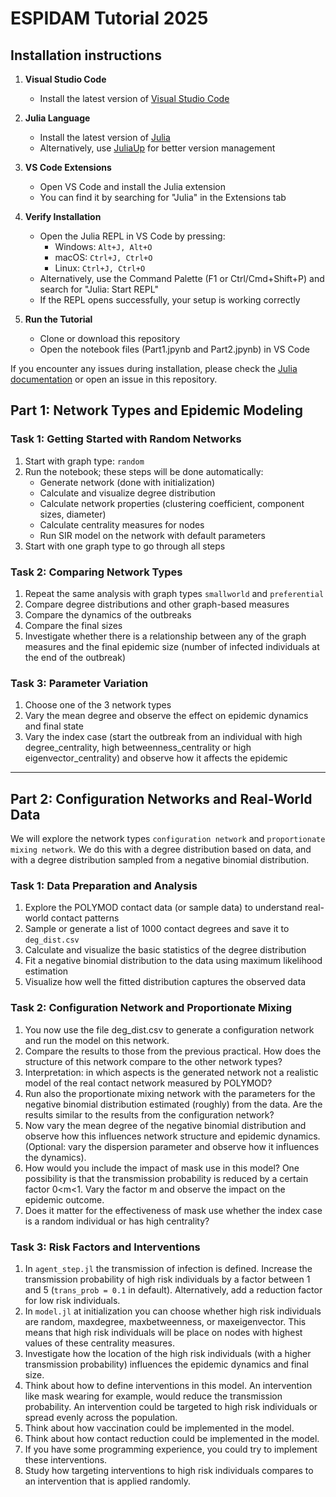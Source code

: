 # ESPIDAM Tutorial 2025

## Installation instructions

1. **Visual Studio Code**
   - Install the latest version of [Visual Studio Code](https://code.visualstudio.com/)

2. **Julia Language**
   - Install the latest version of [Julia](https://julialang.org/downloads/)
   - Alternatively, use [JuliaUp](https://github.com/JuliaLang/juliaup) for better version management

3. **VS Code Extensions**
   - Open VS Code and install the Julia extension
   - You can find it by searching for "Julia" in the Extensions tab

4. **Verify Installation**
   - Open the Julia REPL in VS Code by pressing:
     - Windows: `Alt+J, Alt+O`
     - macOS: `Ctrl+J, Ctrl+O`
     - Linux: `Ctrl+J, Ctrl+O`
   - Alternatively, use the Command Palette (F1 or Ctrl/Cmd+Shift+P) and search for "Julia: Start REPL"
   - If the REPL opens successfully, your setup is working correctly

5. **Run the Tutorial**
   - Clone or download this repository
   - Open the notebook files (Part1.jpynb and Part2.jpynb) in VS Code
   
If you encounter any issues during installation, please check the [Julia documentation](https://docs.julialang.org/) or open an issue in this repository.

## Part 1: Network Types and Epidemic Modeling

### Task 1: Getting Started with Random Networks

1. Start with graph type: `random`
2. Run the notebook; these steps will be done automatically:
   - Generate network (done with initialization)
   - Calculate and visualize degree distribution
   - Calculate network properties (clustering coefficient, component sizes, diameter)
   - Calculate centrality measures for nodes
   - Run SIR model on the network with default parameters
3. Start with one graph type to go through all steps

### Task 2: Comparing Network Types

1. Repeat the same analysis with graph types `smallworld` and `preferential`
2. Compare degree distributions and other graph-based measures
3. Compare the dynamics of the outbreaks
4. Compare the final sizes
5. Investigate whether there is a relationship between any of the graph measures and the final epidemic size (number of infected individuals at the end of the outbreak)

### Task 3: Parameter Variation

1. Choose one of the 3 network types
2. Vary the mean degree and observe the effect on epidemic dynamics and final state
3. Vary the index case (start the outbreak from an individual with high degree_centrality, high betweenness_centrality or high eigenvector_centrality) and observe how it affects the epidemic

---

## Part 2: Configuration Networks and Real-World Data

We will explore the network types `configuration network` and `proportionate mixing network`. We do this with a degree distribution based on data, and with a degree distribution sampled from a negative binomial distribution.

### Task 1: Data Preparation and Analysis

1. Explore the POLYMOD contact data (or sample data) to understand real-world contact patterns
2. Sample or generate a list of 1000 contact degrees and save it to `deg_dist.csv`
3. Calculate and visualize the basic statistics of the degree distribution
4. Fit a negative binomial distribution to the data using maximum likelihood estimation
5. Visualize how well the fitted distribution captures the observed data

### Task 2: Configuration Network and Proportionate Mixing

1. You now use the file deg_dist.csv to generate a configuration network and run the model on this network. 
2. Compare the results to those from the previous practical. How does the structure of this network compare to the other network types? 
3. Interpretation: in which aspects is the generated network not a realistic model of the real contact network measured by POLYMOD?
4. Run also the proportionate mixing network with the parameters for the negative binomial distribution estimated (roughly) from the data. Are the results similar to the results from the configuration network?
5. Now vary the mean degree of the negative binomial distribution and observe how this influences network structure and epidemic dynamics. (Optional: vary the dispersion parameter and observe how it influences the dynamics). 
6. How would you include the impact of mask use in this model? One possibility is that the transmission probability is reduced by a certain factor 0<m<1. Vary the factor m and observe the impact on the epidemic outcome. 
7. Does it matter for the effectiveness of mask use whether the index case is a random individual or has high centrality? 

### Task 3: Risk Factors and Interventions

1. In `agent_step.jl` the transmission of infection is defined. Increase the transmission probability of high risk individuals by a factor between 1 and 5 (`trans_prob = 0.1` in default). Alternatively, add a reduction factor for low risk individuals.
2. In `model.jl` at initialization you can choose whether high risk individuals are random, maxdegree, maxbetweenness, or maxeigenvector. This means that high risk individuals will be place on nodes with highest values of these centrality measures.
3. Investigate how the location of the high risk individuals (with a higher transmission probability) influences the epidemic dynamics and final size.
4. Think about how to define interventions in this model. An intervention like mask wearing for example, would reduce the transmission probability. An intervention could be targeted to high risk individuals or spread evenly across the population.
5. Think about how vaccination could be implemented in the model.
6. Think about how contact reduction could be implemented in the model.
7. If you have some programming experience, you could try to implement these interventions.
8. Study how targeting interventions to high risk individuals compares to an intervention that is applied randomly.